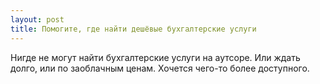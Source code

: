 ```yaml
---
layout: post 
title: Помогите, где найти дешёвые бухгалтерские услуги 
--- 
```

Нигде не могут найти бухгалтерские услуги на аутсоре. Или ждать долго, или по заоблачным ценам. Хочется чего-то более доступного.
